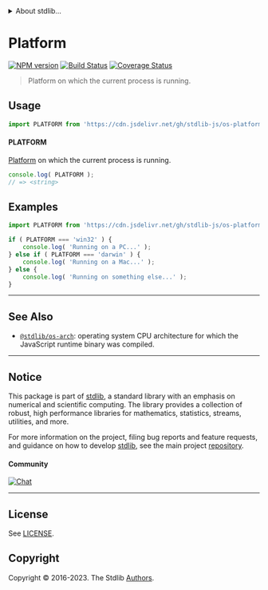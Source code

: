 <!--

@license Apache-2.0

Copyright (c) 2018 The Stdlib Authors.

Licensed under the Apache License, Version 2.0 (the "License");
you may not use this file except in compliance with the License.
You may obtain a copy of the License at

   http://www.apache.org/licenses/LICENSE-2.0

Unless required by applicable law or agreed to in writing, software
distributed under the License is distributed on an "AS IS" BASIS,
WITHOUT WARRANTIES OR CONDITIONS OF ANY KIND, either express or implied.
See the License for the specific language governing permissions and
limitations under the License.

-->


<details>
  <summary>
    About stdlib...
  </summary>
  <p>We believe in a future in which the web is a preferred environment for numerical computation. To help realize this future, we've built stdlib. stdlib is a standard library, with an emphasis on numerical and scientific computation, written in JavaScript (and C) for execution in browsers and in Node.js.</p>
  <p>The library is fully decomposable, being architected in such a way that you can swap out and mix and match APIs and functionality to cater to your exact preferences and use cases.</p>
  <p>When you use stdlib, you can be absolutely certain that you are using the most thorough, rigorous, well-written, studied, documented, tested, measured, and high-quality code out there.</p>
  <p>To join us in bringing numerical computing to the web, get started by checking us out on <a href="https://github.com/stdlib-js/stdlib">GitHub</a>, and please consider <a href="https://opencollective.com/stdlib">financially supporting stdlib</a>. We greatly appreciate your continued support!</p>
</details>

# Platform

[![NPM version][npm-image]][npm-url] [![Build Status][test-image]][test-url] [![Coverage Status][coverage-image]][coverage-url] <!-- [![dependencies][dependencies-image]][dependencies-url] -->

> Platform on which the current process is running.



<section class="usage">

## Usage

```javascript
import PLATFORM from 'https://cdn.jsdelivr.net/gh/stdlib-js/os-platform@deno/mod.js';
```

#### PLATFORM

[Platform][process-platform] on which the current process is running.

```javascript
console.log( PLATFORM );
// => <string>
```

</section>

<!-- /.usage -->

<section class="examples">

## Examples

<!-- eslint no-undef: "error" -->

```javascript
import PLATFORM from 'https://cdn.jsdelivr.net/gh/stdlib-js/os-platform@deno/mod.js';

if ( PLATFORM === 'win32' ) {
    console.log( 'Running on a PC...' );
} else if ( PLATFORM === 'darwin' ) {
    console.log( 'Running on a Mac...' );
} else {
    console.log( 'Running on something else...' );
}
```

</section>

<!-- /.examples -->



<!-- Section for related `stdlib` packages. Do not manually edit this section, as it is automatically populated. -->

<section class="related">

* * *

## See Also

-   <span class="package-name">[`@stdlib/os-arch`][@stdlib/os/arch]</span><span class="delimiter">: </span><span class="description">operating system CPU architecture for which the JavaScript runtime binary was compiled.</span>

</section>

<!-- /.related -->

<!-- Section for all links. Make sure to keep an empty line after the `section` element and another before the `/section` close. -->


<section class="main-repo" >

* * *

## Notice

This package is part of [stdlib][stdlib], a standard library with an emphasis on numerical and scientific computing. The library provides a collection of robust, high performance libraries for mathematics, statistics, streams, utilities, and more.

For more information on the project, filing bug reports and feature requests, and guidance on how to develop [stdlib][stdlib], see the main project [repository][stdlib].

#### Community

[![Chat][chat-image]][chat-url]

---

## License

See [LICENSE][stdlib-license].


## Copyright

Copyright &copy; 2016-2023. The Stdlib [Authors][stdlib-authors].

</section>

<!-- /.stdlib -->

<!-- Section for all links. Make sure to keep an empty line after the `section` element and another before the `/section` close. -->

<section class="links">

[npm-image]: http://img.shields.io/npm/v/@stdlib/os-platform.svg
[npm-url]: https://npmjs.org/package/@stdlib/os-platform

[test-image]: https://github.com/stdlib-js/os-platform/actions/workflows/test.yml/badge.svg?branch=main
[test-url]: https://github.com/stdlib-js/os-platform/actions/workflows/test.yml?query=branch:main

[coverage-image]: https://img.shields.io/codecov/c/github/stdlib-js/os-platform/main.svg
[coverage-url]: https://codecov.io/github/stdlib-js/os-platform?branch=main

<!--

[dependencies-image]: https://img.shields.io/david/stdlib-js/os-platform.svg
[dependencies-url]: https://david-dm.org/stdlib-js/os-platform/main

-->

[chat-image]: https://img.shields.io/gitter/room/stdlib-js/stdlib.svg
[chat-url]: https://app.gitter.im/#/room/#stdlib-js_stdlib:gitter.im

[stdlib]: https://github.com/stdlib-js/stdlib

[stdlib-authors]: https://github.com/stdlib-js/stdlib/graphs/contributors

[cli-section]: https://github.com/stdlib-js/os-platform#cli
[cli-url]: https://github.com/stdlib-js/os-platform/tree/cli
[@stdlib/os-platform]: https://github.com/stdlib-js/os-platform/tree/main

[umd]: https://github.com/umdjs/umd
[es-module]: https://developer.mozilla.org/en-US/docs/Web/JavaScript/Guide/Modules

[deno-url]: https://github.com/stdlib-js/os-platform/tree/deno
[umd-url]: https://github.com/stdlib-js/os-platform/tree/umd
[esm-url]: https://github.com/stdlib-js/os-platform/tree/esm
[branches-url]: https://github.com/stdlib-js/os-platform/blob/main/branches.md

[stdlib-license]: https://raw.githubusercontent.com/stdlib-js/os-platform/main/LICENSE

[process-platform]: https://nodejs.org/api/process.html#process_process_platform

<!-- <related-links> -->

[@stdlib/os/arch]: https://github.com/stdlib-js/os-arch/tree/deno

<!-- </related-links> -->

</section>

<!-- /.links -->
